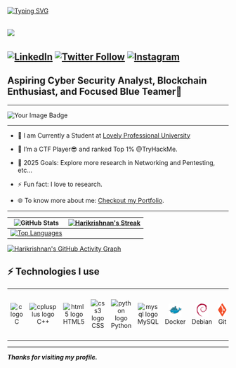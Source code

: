 [![Typing SVG](https://readme-typing-svg.herokuapp.com?font=Fira+Code&size=25&pause=1000&color=41F79A&background=2E7DFF00&random=false&width=435&lines=Hi+%F0%9F%91%8B%2C+I'm+Harikrishnan+V+J)](https://git.io/typing-svg)

![](https://komarev.com/ghpvc/?username=hari9602&color=0e75b6&style=flat)
---
[![LinkedIn](https://img.shields.io/badge/LinkedIn-0077B5?style=for-the-badge&logo=linkedin&logoColor=white)](https://www.linkedin.com/in/harikrishnan-v-j/)
[![Twitter Follow](https://img.shields.io/twitter/follow/hari9602?color=1DA1F2&logo=twitter&style=for-the-badge)](https://twitter.com/hari9602)
[![Instagram](https://img.shields.io/badge/Instagram-E4405F?style=for-the-badge&logo=instagram&logoColor=white)](https://www.instagram.com/krishnan9602/)
---
## Aspiring Cyber Security Analyst, Blockchain Enthusiast, and Focused Blue Teamer🦹

---

<img src="https://tryhackme-badges.s3.amazonaws.com/harikrishnan9602.png" alt="Your Image Badge" />


---

- 🔭 I am Currently a Student at [Lovely Professional University](https://www.lpu.in/)

- 🌱 I’m a CTF Player😎 and ranked Top 1% @TryHackMe.

- 🥅 2025 Goals: Explore more research in Networking and Pentesting, etc...

- ⚡ Fun fact: I love to research.

- 🌐 To know more about me: [Checkout my Portfolio](https://www.harikrishnan-portfolio.in/).

---

| ![GitHub Stats](https://github-readme-stats.vercel.app/api?username=hari9602&show_icons=true&theme=radical) | [![Harikrishnan's Streak](https://streak-stats.demolab.com?user=hari9602&theme=dark&border_radius=7&mode=weekly)](https://git.io/streak-stats) |
| ------------------------------------------------------------ | ------------------------------------------------------------ |
| [![Top Languages](https://github-readme-stats.vercel.app/api/top-langs/?username=hari9602&layout=compact&&show_icons=true&theme=radical)](https://github.com/anuraghazra/github-readme-stats) |                                                              |

[![Harikrishnan's GitHub Activity Graph](https://github-readme-activity-graph.vercel.app/graph?username=hari9602&bg_color=ffffff&color=ff047d&line=9e4c98&point=403d3d&area=true&hide_border=true)](https://github.com/hari9602)

## ⚡ Technologies I use 

<div align="center">
<table align="center">
    <tr>
        <td align="center" width="140" height="112.43">
            <img src="https://cdn.jsdelivr.net/gh/devicons/devicon/icons/c/c-original.svg" height="30" alt="c logo"/>
            <br /> C
        </td>
        <td align="center" width="140" height="112.43">
            <img src="https://cdn.jsdelivr.net/gh/devicons/devicon/icons/cplusplus/cplusplus-original.svg" height="30" alt="cplusplus logo"/>
            <br /> C++
        </td>
        <td align="center" width="140" height="112.43">
            <img src="https://cdn.jsdelivr.net/gh/devicons/devicon/icons/html5/html5-original.svg" height="30" alt="html5 logo"/>
            <br /> HTML5
        </td>
        <td align="center" width="140" height="112.43">
            <img src="https://cdn.jsdelivr.net/gh/devicons/devicon/icons/css3/css3-original.svg" height="30" alt="css3 logo" />
            <br /> CSS
        </td>
        <td align="center" width="140" height="112.43">
            <img src="https://cdn.jsdelivr.net/gh/devicons/devicon/icons/python/python-original.svg" height="30" alt="python logo"/>
            <br /> Python
        </td>
        <td align="center" width="140" height="112.43">
            <img src="https://cdn.jsdelivr.net/gh/devicons/devicon/icons/mysql/mysql-original.svg" height="30" alt="mysql logo"/>
            <br /> MySQL
        </td>
        <td align="center" width="140" height="112.43">
            <img src="https://github.com/devicons/devicon/blob/v2.16.0/icons/docker/docker-original.svg" height="30" alt="docker logo"/>
            <br /> Docker
        </td>
      </td>
        <td align="center" width="140" height="112.43">
            <img src="https://github.com/devicons/devicon/blob/v2.16.0/icons/debian/debian-original.svg" height="30" alt="debian logo"/>
            <br /> Debian
        </td>
      </td>
        <td align="center" width="140" height="112.43">
            <img src="https://github.com/devicons/devicon/blob/v2.16.0/icons/git/git-original.svg" height="30" alt="git logo"/>
            <br /> Git
        </td>
      </td>
        <td align="center" width="140" height="112.43">
            <img src="https://github.com/devicons/devicon/blob/v2.16.0/icons/linux/linux-original.svg" height="30" alt="linux logo"/>
            <br /> Linux
        </td>
      </td>
        <td align="center" width="140" height="112.43">
            <img src="https://github.com/devicons/devicon/blob/v2.16.0/icons/solidity/solidity-original.svg" height="30" alt="solidity logo"/>
            <br /> Solidity
        </td>
    </tr>
</table>
</div>


---

***Thanks for visiting my profile.***
